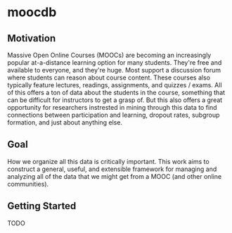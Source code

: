 # moocdb


## Motivation

Massive Open Online Courses (MOOCs) are becoming an increasingly popular at-a-distance learning option for many students. They're free and available to everyone, and they're huge. Most support a discussion forum where students can reason about course content. These courses also typically feature lectures, readings, assignments, and quizzes / exams. All of this offers a ton of data about the students in the course, something that can be difficult for instructors to get a grasp of. But this also offers a great opportunity for researchers instrested in mining through this data to find connections between participation and learning, dropout rates, subgroup formation, and just about anything else. 

## Goal

How we organize all this data is critically important. This work aims to construct a general, useful, and extensible framework for managing and analyzing all of the data that we might get from a MOOC (and other online communities).

## Getting Started

TODO
